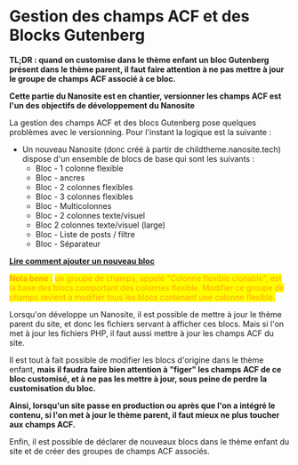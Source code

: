 # Gestion des champs ACF et des Blocks Gutenberg

**TL;DR : quand on customise dans le thème enfant un bloc Gutenberg présent dans le thème parent, il faut faire attention à ne pas mettre à jour le groupe de champs ACF associé à ce bloc.**

**Cette partie du Nanosite est en chantier, versionner les champs ACF est l'un des objectifs de développement du Nanosite**

La gestion des champs ACF et des blocs Gutenberg pose quelques problèmes avec le versionning. Pour l'instant la logique est la suivante :&#x20;

* Un nouveau Nanosite (donc créé à partir de childtheme.nanosite.tech) dispose d'un ensemble de blocs de base qui sont les suivants :&#x20;
  * Bloc - 1 colonne flexible
  * Bloc - ancres
  * Bloc - 2 colonnes flexibles
  * Bloc - 3 colonnes flexibles
  * Bloc - Multicolonnes&#x20;
  * Bloc - 2 colonnes texte/visuel
  * Bloc 2 colonnes texte/visuel (large)
  * Bloc - Liste de posts / filtre&#x20;
  * Bloc - Séparateur&#x20;

[**Lire comment ajouter un nouveau bloc**](structure-du-theme-wp/blocks-gutenberg-acf.md)

<mark style="color:orange;">**Nota bene :**</mark> <mark style="color:orange;"></mark><mark style="color:orange;">un groupe de champs, appelé "Colonne flexible clonable", est la base des blocs comportant des colonnes flexible. Modifier ce groupe de champs revient à modifier tous les blocs contenant une colonne flexible.</mark>

Lorsqu'on développe un Nanosite, il est possible de mettre à jour le thème parent du site, et donc les fichiers servant à afficher ces blocs. Mais si l'on met à jour les fichiers PHP, il faut aussi mettre à jour les champs ACF du site.

Il est tout à fait possible de modifier les blocs d'origine dans le thème enfant, **mais il faudra faire bien attention à "figer" les champs ACF de ce bloc customisé, et à ne pas les mettre à jour, sous peine de perdre la customisation du bloc.**

**Ainsi, lorsqu'un site passe en production ou après que l'on a intégré le contenu, si l'on met à jour le thème parent, il faut mieux ne plus toucher aux champs ACF.**

Enfin, il est possible de déclarer de nouveaux blocs dans le thème enfant du site et de créer des groupes de champs ACF associés.



